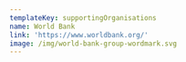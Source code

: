 ```yaml
---
templateKey: supportingOrganisations
name: World Bank
link: 'https://www.worldbank.org/'
image: /img/world-bank-group-wordmark.svg
---
```

